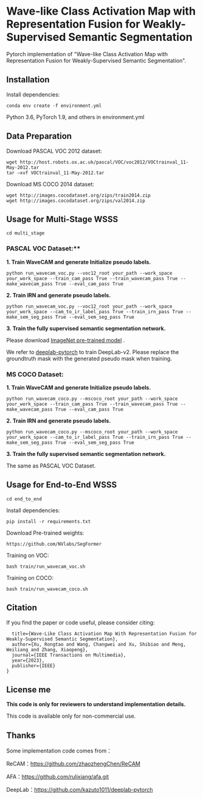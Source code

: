 # Wave-like Class Activation Map with Representation Fusion for Weakly-Supervised Semantic Segmentation
Pytorch implementation of "Wave-like Class Activation Map with Representation Fusion for Weakly-Supervised Semantic Segmentation". 

## Installation

Install dependencies:
```
conda env create -f environment.yml
```
Python 3.6, PyTorch 1.9, and others in environment.yml

## Data Preparation

Download  PASCAL VOC 2012 dataset:

```
wget http://host.robots.ox.ac.uk/pascal/VOC/voc2012/VOCtrainval_11-May-2012.tar
tar –xvf VOCtrainval_11-May-2012.tar
```

Download MS COCO 2014 dataset:

```
wget http://images.cocodataset.org/zips/train2014.zip
wget http://images.cocodataset.org/zips/val2014.zip 
```

## Usage for Multi-Stage WSSS

```
cd multi_stage
```

### PASCAL VOC Dataset:**

**1. Train WaveCAM and generate Initialize pseudo labels.**

```
python run_wavecam_voc.py --voc12_root your_path --work_space your_work_space --train_cam_pass True --train_wavecam_pass True --make_wavecam_pass True --eval_cam_pass True
```

**2. Train IRN and generate pseudo labels.**

```
python run_wavecam_voc.py --voc12_root your_path --work_space your_work_space --cam_to_ir_label_pass True --train_irn_pass True --make_sem_seg_pass True --eval_sem_seg_pass True 
```
**3. Train the fully supervised semantic segmentation network.**

Please download [ImageNet pre-trained model](https://drive.google.com/file/d/14soMKDnIZ_crXQTlol9sNHVPozcQQpMn/view?usp=sharing) .

We refer to [deeplab-pytorch](https://github.com/kazuto1011/deeplab-pytorch) to train DeepLab-v2. Please replace the groundtruth mask with the generated pseudo mask when training.

### **MS COCO Dataset:**

**1. Train WaveCAM and generate Initialize pseudo labels.**

```
python run_wavecam_coco.py --mscoco_root your_path --work_space your_work_space --train_cam_pass True --train_wavecam_pass True --make_wavecam_pass True --eval_cam_pass True 
```

**2. Train IRN and generate pseudo labels.**

```
python run_wavecam_coco.py --mscoco_root your_path --work_space your_work_space --cam_to_ir_label_pass True --train_irn_pass True --make_sem_seg_pass True --eval_sem_seg_pass True 
```

**3. Train the fully supervised semantic segmentation network.**

The same as PASCAL VOC Dataset.

## Usage for End-to-End WSSS

```
cd end_to_end
```

Install dependencies:

```
pip install -r requirements.txt
```

Download  Pre-trained weights:

```
https://github.com/NVlabs/SegFormer
```

Training on VOC:

```
bash train/run_wavecam_voc.sh
```

Training on COCO:

```
bash train/run_wavecam_coco.sh
```

## Citation
If you find the paper or code useful, please consider citing:
```@article{xu2023wave,
  title={Wave-Like Class Activation Map With Representation Fusion for Weakly-Supervised Semantic Segmentation},
  author={Xu, Rongtao and Wang, Changwei and Xu, Shibiao and Meng, Weiliang and Zhang, Xiaopeng},
  journal={IEEE Transactions on Multimedia},
  year={2023},
  publisher={IEEE}
}
```

## License me 

**This code is only for reviewers to understand implementation details.**

This code is available only for non-commercial use.


## Thanks 

Some implementation code comes from：

ReCAM：https://github.com/zhaozhengChen/ReCAM

AFA：https://github.com/rulixiang/afa.git

DeepLab：https://github.com/kazuto1011/deeplab-pytorch




